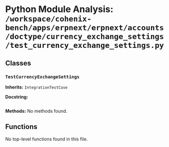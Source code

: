 # Python Module Analysis: `/workspace/cohenix-bench/apps/erpnext/erpnext/accounts/doctype/currency_exchange_settings/test_currency_exchange_settings.py`

## Classes

### `TestCurrencyExchangeSettings`
**Inherits:** `IntegrationTestCase`


**Docstring:**
```

```

**Methods:**
No methods found.




## Functions

No top-level functions found in this file.
